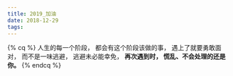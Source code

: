 ```yaml
---
title: 2019_加油
date: 2018-12-29 
tags:
---
```

{% cq %}
人生的每一个阶段，
都会有这个阶段该做的事，
遇上了就要勇敢面对，
而不是一味逃避，
逃避未必能幸免，
**再次遇到时，
慌乱、不会处理的还是你。**
{% endcq %}


